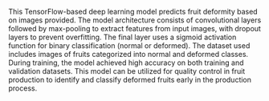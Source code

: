 This TensorFlow-based deep learning model predicts fruit deformity based on images provided. The model architecture consists of convolutional layers followed by max-pooling to extract features from input images, with dropout layers to prevent overfitting. The final layer uses a sigmoid activation function for binary classification (normal or deformed). The dataset used includes images of fruits categorized into normal and deformed classes. During training, the model achieved high accuracy on both training and validation datasets. This model can be utilized for quality control in fruit production to identify and classify deformed fruits early in the production process.
